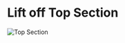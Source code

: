 # Lift off Top Section

![Top Section](https://raw.githubusercontent.com/syph3rd/ZeroG-Enclosure/main/img/Top%20Section.png)
